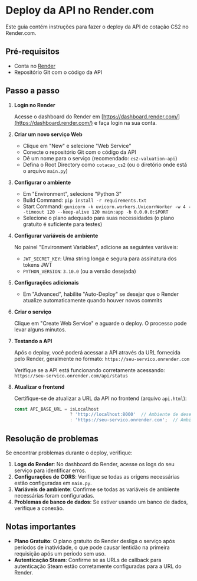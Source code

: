 # Deploy da API no Render.com

Este guia contém instruções para fazer o deploy da API de cotação CS2 no Render.com.

## Pré-requisitos

- Conta no [Render](https://render.com/)
- Repositório Git com o código da API

## Passo a passo

1. **Login no Render**

   Acesse o dashboard do Render em [https://dashboard.render.com/](https://dashboard.render.com/) e faça login na sua conta.

2. **Criar um novo serviço Web**

   - Clique em "New" e selecione "Web Service"
   - Conecte o repositório Git com o código da API
   - Dê um nome para o serviço (recomendado: `cs2-valuation-api`)
   - Defina o Root Directory como `cotacao_cs2` (ou o diretório onde está o arquivo `main.py`)

3. **Configurar o ambiente**

   - Em "Environment", selecione "Python 3"
   - Build Command: `pip install -r requirements.txt`
   - Start Command: `gunicorn -k uvicorn.workers.UvicornWorker -w 4 --timeout 120 --keep-alive 120 main:app -b 0.0.0.0:$PORT`
   - Selecione o plano adequado para suas necessidades (o plano gratuito é suficiente para testes)

4. **Configurar variáveis de ambiente**

   No painel "Environment Variables", adicione as seguintes variáveis:

   - `JWT_SECRET_KEY`: Uma string longa e segura para assinatura dos tokens JWT
   - `PYTHON_VERSION`: `3.10.0` (ou a versão desejada)

5. **Configurações adicionais**

   - Em "Advanced", habilite "Auto-Deploy" se desejar que o Render atualize automaticamente quando houver novos commits

6. **Criar o serviço**

   Clique em "Create Web Service" e aguarde o deploy. O processo pode levar alguns minutos.

7. **Testando a API**

   Após o deploy, você poderá acessar a API através da URL fornecida pelo Render, geralmente no formato:
   `https://seu-servico.onrender.com`

   Verifique se a API está funcionando corretamente acessando:
   `https://seu-servico.onrender.com/api/status`

8. **Atualizar o frontend**

   Certifique-se de atualizar a URL da API no frontend (arquivo `api.html`):

   ```javascript
   const API_BASE_URL = isLocalhost 
                        ? 'http://localhost:8000'  // Ambiente de desenvolvimento
                        : 'https://seu-servico.onrender.com';  // Ambiente de produção
   ```

## Resolução de problemas

Se encontrar problemas durante o deploy, verifique:

1. **Logs do Render**: No dashboard do Render, acesse os logs do seu serviço para identificar erros.
2. **Configurações de CORS**: Verifique se todas as origens necessárias estão configuradas em `main.py`.
3. **Variáveis de ambiente**: Confirme se todas as variáveis de ambiente necessárias foram configuradas.
4. **Problemas de banco de dados**: Se estiver usando um banco de dados, verifique a conexão.

## Notas importantes

- **Plano Gratuito**: O plano gratuito do Render desliga o serviço após períodos de inatividade, o que pode causar lentidão na primeira requisição após um período sem uso.
- **Autenticação Steam**: Confirme se as URLs de callback para autenticação Steam estão corretamente configuradas para a URL do Render. 